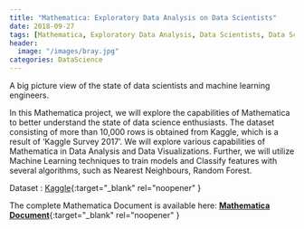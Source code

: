```yaml
---
title: "Mathematica: Exploratory Data Analysis on Data Scientists"
date: 2018-09-27
tags: [Mathematica, Exploratory Data Analysis, Data Scientists, Data Science, Machine Learning, EDA]
header:
  image: "/images/bray.jpg"
categories: DataScience
---
```


A big picture view of the state of data scientists and machine learning engineers.

In this Mathematica project, we will explore the capabilities of Mathematica to better understand the state of data science enthusiasts. The dataset consisting of more than 10,000 rows is obtained from Kaggle, which is a result of ‘Kaggle Survey 2017’. We will explore various capabilities of Mathematica in Data Analysis and Data Visualizations. Further, we will utilize Machine Learning techniques to train models and Classify features with several algorithms, such as Nearest Neighbours, Random Forest.

Dataset : [Kaggle](https://www.kaggle.com/kaggle/kaggle-survey-2017){:target="_blank" rel="noopener" }

The complete Mathematica Document is available here:
[**Mathematica Document**](https://abhishek7kulkarni.github.io/mathematica/eda.pdf){:target="_blank" rel="noopener" }
